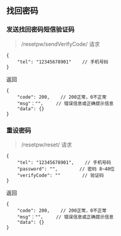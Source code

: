 ## 找回密码

### 发送找回密码短信验证码

> /resetpw/sendVerifyCode/
请求

```
{
    "tel": "12345678901"    // 手机号码
}
```


返回

```
{
    "code": 200,    // 200正常，0不正常
    "msg"：""，    // 错误信息或正确提示信息
    "data": {}
}
```


### 重设密码

> /resetpw/reset/
请求

```
{
    "tel": "12345678901",    // 手机号码
    "password": "",        // 密码 8~40位
    "verifyCode": ""        // 验证码
}
```


返回

```
{
    "code": 200,    // 200正常，0不正常
    "msg"：""，    // 错误信息或正确提示信息
    "data": {}
}
```